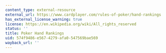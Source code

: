 ```yaml
---
content_type: external-resource
external_url: https://www.cardplayer.com/rules-of-poker/hand-rankings
has_external_license_warning: true
license: https://en.wikipedia.org/wiki/All_rights_reserved
status: ''
title: Poker Hand Rankings
uid: 574f9486-e567-4279-afa0-547569bae569
wayback_url: ''
---
```

